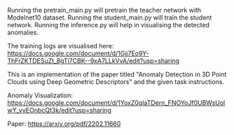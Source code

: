 Running the pretrain_main.py will pretrain the teacher network with Modelnet10 dataset.
Running the student_main.py will train the student network.
Running the inference.py will help in visualising the detected anomalies.

The training logs are visualised here: https://docs.google.com/document/d/1Gjj7Eo9Y-ThFrZKTDESuZt_8gTi7CBK--9xA7LLkVvA/edit?usp=sharing

This is an implementation of the paper titled "Anomaly Detection in 3D Point Clouds using Deep Geometric Descriptors" and the given task instructions.

Anomaly Visualization: https://docs.google.com/document/d/1YoxZ0qlaTDern_FNOYoJf0UBWsUolwY_yvEOnbcQt3k/edit?usp=sharing

Paper: https://arxiv.org/pdf/2202.11660